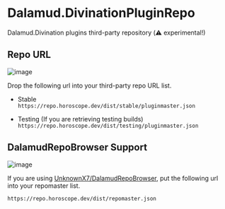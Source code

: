 # Dalamud.DivinationPluginRepo

Dalamud.Divination plugins third-party repository (⚠️ experimental!)

## Repo URL

![image](https://user-images.githubusercontent.com/7302150/137894902-e0079b2d-29c6-4616-9794-c2c161c4aba5.png)

Drop the following url into your third-party repo URL list.

- Stable  
  `https://repo.horoscope.dev/dist/stable/pluginmaster.json`

- Testing (If you are retrieving testing builds)  
  `https://repo.horoscope.dev/dist/testing/pluginmaster.json`

## DalamudRepoBrowser Support

![image](https://user-images.githubusercontent.com/7302150/137894727-2386c322-79ed-46b0-abc3-441a0695bf22.png)

If you are using [UnknownX7/DalamudRepoBrowser](https://github.com/UnknownX7/DalamudRepoBrowser), put the following url into your repomaster list.

`https://repo.horoscope.dev/dist/repomaster.json`
